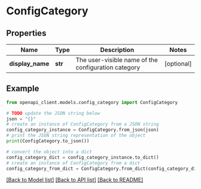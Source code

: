 # ConfigCategory


## Properties

Name | Type | Description | Notes
------------ | ------------- | ------------- | -------------
**display_name** | **str** | The user-visible name of the configuration category | [optional] 

## Example

```python
from openapi_client.models.config_category import ConfigCategory

# TODO update the JSON string below
json = "{}"
# create an instance of ConfigCategory from a JSON string
config_category_instance = ConfigCategory.from_json(json)
# print the JSON string representation of the object
print(ConfigCategory.to_json())

# convert the object into a dict
config_category_dict = config_category_instance.to_dict()
# create an instance of ConfigCategory from a dict
config_category_from_dict = ConfigCategory.from_dict(config_category_dict)
```
[[Back to Model list]](../README.md#documentation-for-models) [[Back to API list]](../README.md#documentation-for-api-endpoints) [[Back to README]](../README.md)


